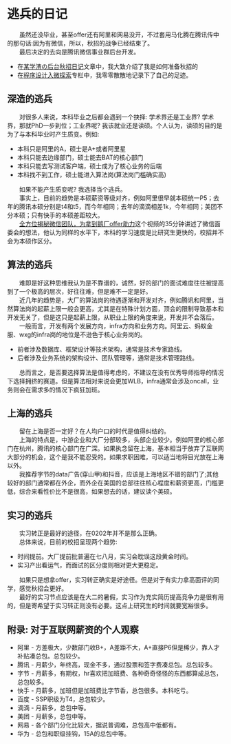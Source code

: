 # 逃兵的日记
&emsp;&emsp;虽然还没毕业，甚至offer还有阿里和网易没开，不过套用马化腾在腾讯传中的那句话:因为有微信，所以，秋招的战争已经结束了。   
&emsp;&emsp;最后决定的去向是腾讯微信事业群后台开发。
- 在[某学渣の后台秋招日记](https://zhuanlan.zhihu.com/p/237740524)文章中，我大致介绍了我是如何准备秋招的
- 在[程序设计入微探索](https://www.zhihu.com/column/c_1039197804748595200)专栏中，我零零散散地记录下了自己的足迹。



## 深造的逃兵
&emsp;&emsp;对很多人来说，本科毕业之后都会遇到一个抉择: 学术界还是工业界? 学术界，那就PhD一步到位；工业界呢? 我该就业还是读硕。个人认为，读硕的目的是为了与本科毕业时产生质变。例如:
- 本科只是阿里的A，硕士是A+或者阿里星
- 本科只能去边缘部门，硕士能去BAT的核心部门
- 本科只能去写测试客户端，硕士成为了核心业务的后端
- 本科找不到工作，硕士能进入算法岗(算法岗门槛确实高)

&emsp;&emsp;如果不能产生质变呢? 我选择当个逃兵。  
&emsp;&emsp;事实上，目前的趋势是本硕薪资等级对齐，例如阿里很早就本硕统一P5；去年的腾讯本硕分别是t4和t5，而今年相同；去年的滴滴相差1k，今年相同；美团不分本硕；只有快手的本硕差距较大。   
&emsp;&emsp;[全方位揭秘微信团队，为拿到鹅厂offer助力](https://v.qq.com/x/cover/5cgr7q4siw1jzka/m0720zimxir.html)这个视频的35分钟讲述了微信面委会的想法，他认为同样的水平下，本科的学习速度是比研究生更快的，校招并不会为本硕作区分。

## 算法的逃兵

&emsp;&emsp;难即是好这种思维我认为是不靠谱的，诚然，好的部门的面试难度往往被提高到了一个极高的层次，好往往难，但是难不一定是好。  
&emsp;&emsp;近几年的趋势是，大厂的算法岗的待遇逐渐和开发对齐，例如腾讯和阿里，当然算法岗的起薪上限一般会更高，尤其是在特殊计划方面，顶会的限制导致基本和开发无关了，但是这只是起薪上限，从职业上限的角度来说，开发并不会落后。  
&emsp;&emsp;一般而言，开发有两个发展方向，infra方向和业务方向。阿里云、蚂蚁金服、wxg的infra岗的地位是不逊色于核心业务岗的。   
- 前者涉及数据库、框架设计等技术架构，通常是技术专家路线。
- 后者涉及业务系统的架构设计、团队管理等，通常是技术管理路线。

&emsp;&emsp;总而言之，是否要选择算法是值得考虑的，不建议在没有优秀导师指导的情况下选择拥挤的赛道。但是算法相对来说会更加WLB，infra通常会涉及oncall，业务则会在需求多的情况下疯狂加班。

## 上海的逃兵


&emsp;&emsp;留在上海是否一定好？在人均户口的时代是值得纠结的。  
&emsp;&emsp;上海的特点是，中游企业和大厂分部较多，头部企业较少。例如阿里的核心部门在杭州，腾讯的核心部门在广深。如果执念留在上海，基本相当于放弃了互联网大部分的机会，这个是我不能忍受的。如果求职困难，可以适当地将目光放在上海以外。  
&emsp;&emsp;我推荐字节的data广告(穿山甲)和抖音，应该是上海地区不错的部门了;其他较好的部门通常都在外企，而外企在美国的总部往往核心程度和薪资更高，门槛更低，综合来看性价比不是很高，如果想去的话，建议读个美硕。

## 实习的逃兵
&emsp;&emsp;实习转正是最好的途径，在0202年并不是那么正确。  
&emsp;&emsp;总体来说，目前的校招呈现两个趋势:
- 时间提前。大厂提前批普遍在七八月，实习会耽误这段黄金时间。
- 实习产出看运气，而面试的区分度则相对更大更稳定。  

&emsp;&emsp;如果只是想拿offer，实习转正确实是好途径。但是对于有实力拿高面评的同学，感觉秋招会更好。  
&emsp;&emsp;最好的实习节点应该是在大二的暑假，实习作为充实简历提高竞争力是很有用的，但是寄希望于实习转正则没有必要。这点上研究生的时间就要宽裕很多。

## 附录: 对于互联网薪资的个人观察
- 阿里 - 方差极大，少数部门收B+，A差距不大，A+直接P6但是稀少，靠人才补贴凑总包。总包较少。
- 腾讯 - 月薪少，年终高，现金不多，通过股票和签字费凑总包。总包较多。
- 字节 - 月薪多，有期权，hr喜欢把加班费、各种奇奇怪怪的东西都算成总包，总包较多。
- 快手 - 月薪多，加班但是加班费比字节香，总包很多。本科吃亏。
- 百度 - SSP职级为T4，总包较少。
- 滴滴 - 月薪多，总包中等。
- 美团 - 月薪多，总包中等。
- 网易 - 各个部门分化比较大，据说普调难，总包高中低都有。
- 华为 - 总包和职级挂钩，15A的总包中等。